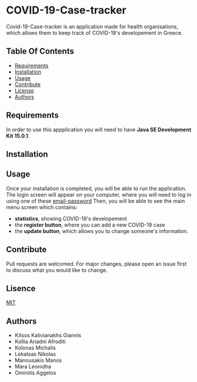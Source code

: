 # COVID-19-Case-tracker
Covid-19-Case-tracker is an application made for health organisations, which allows them to keep track of COVID-19's developement in Greece.

## Table Of Contents
* [Requirements](#requirements)
* [Installation](#installation)
* [Usage](#usage)
* [Contribute](#contribute)
* [License](#lisence)
* [Authors](#authors)

## Requirements
In order to use this appplication you will need to have **Java SE Development Kit 15.0.1**.
 
## Installation

## Usage
Once your installation is completed, you will be able to run the application. 
The login screen will appear on your computer, where you will need to log in using one of these [email-password](https://github.com/Manousakis01/COVID-19-Case-tracker/blob/master/DBManagement/SQLFiles/logins_CREATE%2BINSERT.sql)
Then, you will be able to see the main menu screen which contains: 
* **statistics**, showing COVID-19's developement
* the **register button**, where you can add a new COVID-19 case
* the **update button**, which allows you to change someone's information.

## Contribute
Pull requests are welcomed. For major changes, please open an issue first to discuss what you would like to change.

## Lisence
[MIT](https://choosealicense.com/licenses/mit/)

## Authors
* Kitsos Kalivianakhs Giannis
* Kollia Ariadni Afroditi
* Kolonas Michalis
* Lekatsas Nikolas
* Manousakis Manos
* Mara Leonidha
* Omirolis Aggelos

